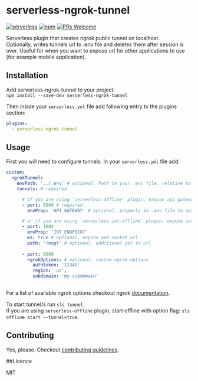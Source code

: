 # serverless-ngrok-tunnel
[![serverless](http://public.serverless.com/badges/v3.svg)](http://www.serverless.com)
[![npm](https://img.shields.io/npm/v/serverless-ngrok-tunnel.svg)](https://www.npmjs.com/package/serverless-ngrok-tunnel)
[![PRs Welcome](https://img.shields.io/badge/PRs-welcome-brightgreen.svg)](#contributing)

Serverless plugin that creates ngrok public tunnel on localhost.  
Optionally, writes tunnels url to .env file and deletes them after session is over. Useful for when you want to expose url for other applications to use (for example mobile application).

## Installation

Add serverless-ngrok-tunnel to your project:  
`npm install --save-dev serverless-ngrok-tunnel`  

Then inside your `serverless.yml` file add following entry to the plugins section:  
```yaml
plugins:
  - serverless-ngrok-tunnel
```

## Usage

First you will need to configure tunnels. In your `serverless.yml` file add:
```yaml
custom:
  ngrokTunnel:
    envPath: '../.env' # optional. Path to your .env file, relative to serverless.yml file
    tunnels: # required

      # if you are using `serverless-offline` plugin, expose api gateway
      - port: 8000 # required
        envProp: 'API_GATEWAY' # optional. property in .env file to assign url value to

      # or if you are using `serverless-iot-offline` plugin, expose iot endpoint
      - port: 1884
        envProp: 'IOT_ENDPOINT'
        ws: true # optional. expose web-socket url
        path: '/mqqt' # optional. additional pat to url
        
      - port: 9000
        ngrokOptions: # optional. custom ngrok options
          authtoken: '12345'
          region: 'us',
          subdomain: 'my-subdomain'
          
```
For a list of available ngrok options checkout ngrok [documentation](https://github.com/bubenshchykov/ngrok#options).  

To start tunnel/s run `sls tunnel`.  
If you are using `serverless-offline` plugin, start offline with option flag: `sls offline start --tunnel=true`.

## Contributing

Yes, please. Checkout [contributing guidelines](./CONTRIBUTING.md).

##Licence

MIT